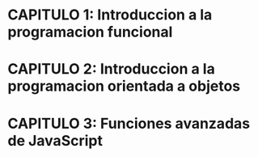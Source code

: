 # CAPITULO 1: Introduccion a la programacion funcional

# CAPITULO 2: Introduccion a la programacion orientada a objetos

# CAPITULO 3: Funciones avanzadas de JavaScript

